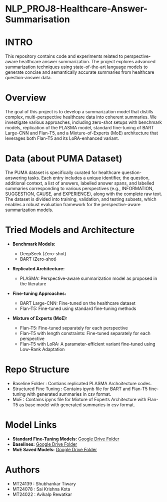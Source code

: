# NLP_PROJ8-Healthcare-Answer-Summarisation
# INTRO

This repository contains code and experiments related to perspective-aware healthcare answer summarization. The project explores advanced summarization techniques using state-of-the-art language models to generate concise and semantically accurate summaries from healthcare question-answer data.

# Overview

The goal of this project is to develop a summarization model that distills complex, multi-perspective healthcare data into coherent summaries. We investigate various approaches, including zero-shot setups with benchmark models, replication of the PLASMA model, standard fine-tuning of BART Large-CNN and Flan-T5, and a Mixture-of-Experts (MoE) architecture that leverages both Flan-T5 and its LoRA-enhanced variant.

# Data (about PUMA Dataset)

The PUMA dataset is specifically curated for healthcare question-answering tasks. Each entry includes a unique identifier, the question, additional context, a list of answers, labelled answer spans, and labelled summaries corresponding to various perspectives (e.g., INFORMATION, SUGGESTION, CAUSE, and EXPERIENCE), along with the complete raw text. The dataset is divided into training, validation, and testing subsets, which enables a robust evaluation framework for the perspective-aware summarization models.

# Tried Models and Architecture

- **Benchmark Models:**
  - DeepSeek (Zero-shot)
  - BART (Zero-shot)

- **Replicated Architecture:**
  - PLASMA: Perspective-aware summarization model as proposed in the literature

- **Fine-tuning Approaches:**
  - BART Large-CNN: Fine-tuned on the healthcare dataset
  - Flan-T5: Fine-tuned using standard fine-tuning methods

- **Mixture of Experts (MoE):**
  - Flan-T5: Fine-tuned separately for each perspective
  - Flan-T5 with length constraints: Fine-tuned separately for each perspective
  - Flan-T5 with LoRA: A parameter-efficient variant fine-tuned using Low-Rank Adaptation

# Repo Structure
- Baseline Folder : Contians replicated PLASMA Archoitecture codes.
- Structured Fine Tuning : Contains ipynb file for BART and Flan-T5 fine-tuning with generated summaries in csv format.
- MoE : Contains ipyns file for Mixture of Experts Architecture with Flan-T5 as base model with generated summaries in csv format.

# Model Links

- **Standard Fine-Tuning Models:** [Google Drive Folder](https://drive.google.com/drive/folders/12cpzJ7s8Dvhj2-WAY8YO190hq9NCRuXu?usp=sharing)
- **Baselines:** [Google Drive Folder](https://drive.google.com/drive/folders/1wzgfc7164URTYibykmKrXzlKFN0Quv0n?usp=sharing)
- **MoE Saved Models:** [Google Drive Folder](https://drive.google.com/drive/folders/1wzgfc7164URTYibykmKrXzlKFN0Quv0n?usp=sharing)

# Authors

- MT24139 : Shubhankar Tiwary
- MT24078 : Sai Krishna Kota
- MT24022 : Avikalp Rewatkar
